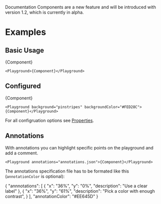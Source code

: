<Banner title="Experimental Feature" type="warning">Documentation Components are a new feature and will be introduced with version 1.2, which is currently in alpha.</Banner>

# Examples

## Basic Usage

<Playground>{Component}</Playground>

```
<Playground>{Component}</Playground>
```

## Configured

<Playground background="pinstripes" backgroundColor="#FED28C">{Component}</Playground>

```
<Playground background="pinstripes" backgroundColor="#FED28C">{Component}</Playground>
```

For all configruation options see [Properties](?t=properties).

## Annotations

With annotations you can highlight specific points on the playground and add a comment.

<Playground annotations="annotations.json"><FigmaEmbed document="Ppu4fKoeiDXCGMB5XgvZefHc" frame="TagComponent" token="11435-1dd12ee1-db3f-4c56-8e3f-85840e1db2d2"></FigmaEmbed></Playground>

```
<Playground annotations="annotations.json">{Component}</Playground>
```

The annotations specification file has to be formated like this (`annotationColor` is optional):

<CodeBlock title="annotations.json">{
  "annnotations": [
    {
      "x": "36%",
      "y": "0%",
      "description": "Use a clear label"
    },
    {
      "x": "36%",
      "y": "61%",
      "description": "Pick a color with enough contrast",
    }
  ],
  "annotationColor": "#EE645D"
}</CodeBlock>